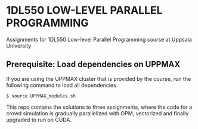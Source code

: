 # 1DL550 LOW-LEVEL PARALLEL PROGRAMMING
Assignments for 1DL550 Low-level Parallel Programming course at Uppsala University

## Prerequisite: Load dependencies on UPPMAX

If you are using the UPPMAX cluster that is provided by the course, run the
following command to load all dependencies.

```
$ source UPPMAX_modules.sh
```
This repo contains the solutions to three assignments, where the code for a crowd simulation is gradually parallelized with OPM, vectorized and finally upgraded to run on CUDA. 
